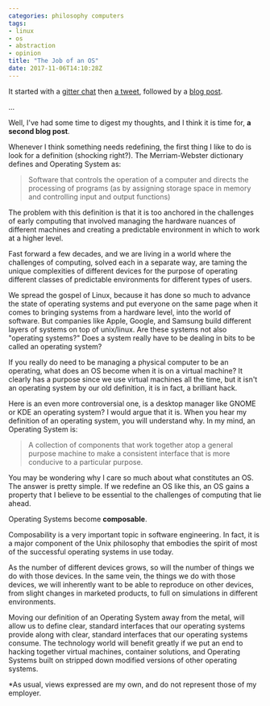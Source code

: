 ```yaml
---
categories: philosophy computers
tags:
- linux
- os
- abstraction
- opinion
title: "The Job of an OS"
date: 2017-11-06T14:10:28Z
---
```


It started with a [gitter chat](/text/termux_gitter_multi_user_linux.txt) then
[a tweet](https://twitter.com/brysgo/status/927162173331267584), followed by a 
[blog post](/post/2017-11-05-multi-user-systems").

...

Well, I've had some time to digest my thoughts, and I think it is time for,
**a second blog post**.

Whenever I think something needs redefining, the first thing I like to do is
look for a definition (shocking right?). The Merriam-Webster dictionary defines
and Operating System as:

> Software that controls the operation of a computer and directs the processing of programs (as by assigning storage space in memory and controlling input and output functions)

The problem with this definition is that it is too anchored in the challenges of
early computing that involved managing the hardware nuances of different machines
and creating a predictable environment in which to work at a higher level.

Fast forward a few decades, and we are living in a world where the challenges of
computing, solved each in a separate way, are taming the unique complexities of
different devices for the purpose of operating different classes of predictable
environments for different types of users.

We spread the gospel of Linux, because it has done so much to advance the state
of operating systems and put everyone on the same page when it comes to bringing
systems from a hardware level, into the world of software. But companies like
Apple, Google, and Samsung build different layers of systems on top of unix/linux.
Are these systems not also "operating systems?" Does a system really have to be
dealing in bits to be called an operating system?

If you really do need to be managing a physical computer to be an operating,
what does an OS become when it is on a virtual machine? It clearly has a
purpose since we use virtual machines all the time, but it isn't an operating
system by our old definition, it is in fact, a brilliant hack.

Here is an even more controversial one, is a desktop manager like GNOME or KDE
an operating system? I would argue that it is. When you hear my definition of
an operating system, you will understand why. In my mind, an Operating System
is:

> A collection of components that work together atop a general purpose machine
> to make a consistent interface that is more conducive to a particular purpose.

You may be wondering why I care so much about what constitutes an OS. The answer
is pretty simple. If we redefine an OS like this, an OS gains a property that I
believe to be essential to the challenges of computing that lie ahead.

Operating Systems become **composable**.

Composability is a very important topic in software engineering. In fact, it is
a major component of the Unix philosophy that embodies the spirit of most of
the successful operating systems in use today.

As the number of different devices grows, so will the number of things we do
with those devices. In the same vein, the things we do with those devices,
we will inherently want to be able to reproduce on other devices, from slight
changes in marketed products, to full on simulations in different environments.

Moving our definition of an Operating System away from the metal, will allow
us to define clear, standard interfaces that our operating systems provide
along with clear, standard interfaces that our operating systems consume.
The technology world will benefit greatly if we put an end to hacking
together virtual machines, container solutions, and Operating Systems built
on stripped down modified versions of other operating systems.

*As usual, views expressed are my own, and do not represent those of my employer.
